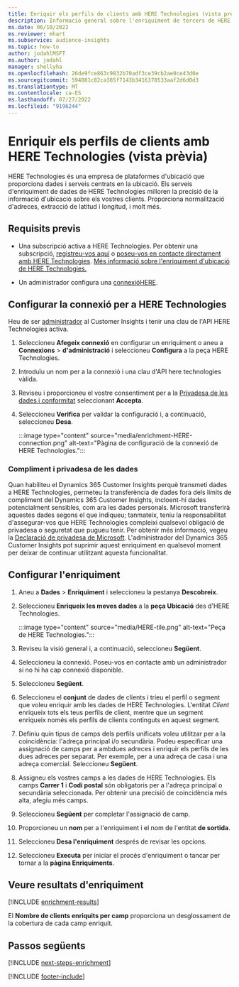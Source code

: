 ```yaml
---
title: Enriquir els perfils de clients amb HERE Technologies (vista prèvia)
description: Informació general sobre l'enriquiment de tercers de HERE Technologies.
ms.date: 06/10/2022
ms.reviewer: mhart
ms.subservice: audience-insights
ms.topic: how-to
author: jodahlMSFT
ms.author: jodahl
manager: shellyha
ms.openlocfilehash: 26de9fce863c9832b70adf3ce39cb2ae0ce43d0e
ms.sourcegitcommit: 594081c82ca385f7143b3416378533aaf2d6d0d3
ms.translationtype: MT
ms.contentlocale: ca-ES
ms.lasthandoff: 07/27/2022
ms.locfileid: "9196244"
---
```

# <a name="enrich-customer-profiles-with-here-technologies-preview"></a>Enriquir els perfils de clients amb HERE Technologies (vista prèvia)

HERE Technologies és una empresa de plataformes d'ubicació que proporciona dades i serveis centrats en la ubicació. Els serveis d'enriquiment de dades de HERE Technologies milloren la precisió de la informació d'ubicació sobre els vostres clients. Proporciona normalització d'adreces, extracció de latitud i longitud, i molt més.

## <a name="prerequisites"></a>Requisits previs

- Una subscripció activa a HERE Technologies. Per obtenir una subscripció, [registreu-vos aquí](https://developer.here.com/sign-up?utm_medium=referral&utm_source=Microsoft-Dynamics-CI&create=Freemium-Basic) o [poseu-vos en contacte directament amb HERE Technologies](https://developer.here.com/help?utm_medium=referral&utm_source=Microsoft-Dynamics-CI#how-can-we-help-you). [Més informació sobre l'enriquiment d'ubicació de HERE Technologies.](https://developer.here.com/location-enrichment?cid=Dev-MicrosoftDynamics-DB-0-Dev-&utm_source=MicrosoftDynamics&utm_medium=referral&utm_campaign=Online_Dev_ReferralMicrosoft)

- Un administrador configura una [connexió](connections.md)[HERE](#configure-the-connection-for-here-technologies).

## <a name="configure-the-connection-for-here-technologies"></a>Configurar la connexió per a HERE Technologies

Heu de ser [administrador](permissions.md#admin) al Customer Insights i tenir una clau de l'API HERE Technologies activa.

1. Seleccioneu **Afegeix connexió** en configurar un enriquiment o aneu a **Connexions** > **d'administració** i seleccioneu **Configura** a la peça HERE Technologies.

1. Introduïu un nom per a la connexió i una clau d'API here technologies vàlida.

1. Reviseu i proporcioneu el vostre consentiment per a la [Privadesa de les dades i conformitat](#data-privacy-and-compliance) seleccionant **Accepta**.

1. Seleccioneu **Verifica** per validar la configuració i, a continuació, seleccioneu **Desa**.

   :::image type="content" source="media/enrichment-HERE-connection.png" alt-text="Pàgina de configuració de la connexió de HERE Technologies.":::

### <a name="data-privacy-and-compliance"></a>Compliment i privadesa de les dades

Quan habiliteu el Dynamics 365 Customer Insights perquè transmeti dades a HERE Technologies, permeteu la transferència de dades fora dels límits de compliment del Dynamics 365 Customer Insights, incloent-hi dades potencialment sensibles, com ara les dades personals. Microsoft transferirà aquestes dades segons el que indiqueu; tanmateix, teniu la responsabilitat d'assegurar-vos que HERE Technologies compleixi qualsevol obligació de privadesa o seguretat que pugueu tenir. Per obtenir més informació, vegeu la [Declaració de privadesa de Microsoft](https://go.microsoft.com/fwlink/?linkid=396732).
L'administrador del Dynamics 365 Customer Insights pot suprimir aquest enriquiment en qualsevol moment per deixar de continuar utilitzant aquesta funcionalitat.

## <a name="configure-the-enrichment"></a>Configurar l'enriquiment

1. Aneu a **Dades** > **Enriquiment** i seleccioneu la pestanya **Descobreix**.

1. Seleccioneu **Enriqueix les meves dades** a la **peça Ubicació** des d'HERE Technologies.

   :::image type="content" source="media/HERE-tile.png" alt-text="Peça de HERE Technologies.":::

1. Reviseu la visió general i, a continuació, seleccioneu **Següent**.

1. Seleccioneu la connexió. Poseu-vos en contacte amb un administrador si no hi ha cap connexió disponible.

1. Seleccioneu **Següent**.

1. Seleccioneu el **conjunt** de dades de clients i trieu el perfil o segment que voleu enriquir amb les dades de HERE Technologies. L'entitat *Client* enriqueix tots els teus perfils de client, mentre que un segment enriqueix només els perfils de clients continguts en aquest segment.

1. Definiu quin tipus de camps dels perfils unificats voleu utilitzar per a la coincidència: l'adreça principal i/o secundària. Podeu especificar una assignació de camps per a ambdues adreces i enriquir els perfils de les dues adreces per separat. Per exemple, per a una adreça de casa i una adreça comercial. Seleccioneu **Següent**.

1. Assigneu els vostres camps a les dades de HERE Technologies. Els camps **Carrer 1** i **Codi postal** són obligatoris per a l'adreça principal o secundària seleccionada. Per obtenir una precisió de coincidència més alta, afegiu més camps.

1. Seleccioneu **Següent** per completar l'assignació de camp.

1. Proporcioneu un **nom** per a l'enriquiment i el nom de l'entitat **de sortida**.

1. Seleccioneu **Desa l'enriquiment** després de revisar les opcions.

1. Seleccioneu **Executa** per iniciar el procés d'enriquiment o tancar per tornar a la **pàgina Enriquiments**.

## <a name="view-enrichment-results"></a>Veure resultats d'enriquiment

[!INCLUDE [enrichment-results](includes/enrichment-results.md)]

El **Nombre de clients enriquits per camp** proporciona un desglossament de la cobertura de cada camp enriquit.

## <a name="next-steps"></a>Passos següents

[!INCLUDE [next-steps-enrichment](includes/next-steps-enrichment.md)]

[!INCLUDE [footer-include](includes/footer-banner.md)]

